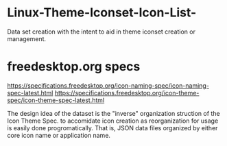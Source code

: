 # Linux-Theme-Iconset-Icon-List-
Data set creation with the intent to aid in theme iconset creation or management.

# freedesktop.org specs
https://specifications.freedesktop.org/icon-naming-spec/icon-naming-spec-latest.html
https://specifications.freedesktop.org/icon-theme-spec/icon-theme-spec-latest.html

The design idea of the dataset is the "inverse" organization struction of the Icon Theme Spec. to accomidate icon creation as reorganization for usage is easily done progromatically. That is, JSON data files organized by either core icon name or application name.
